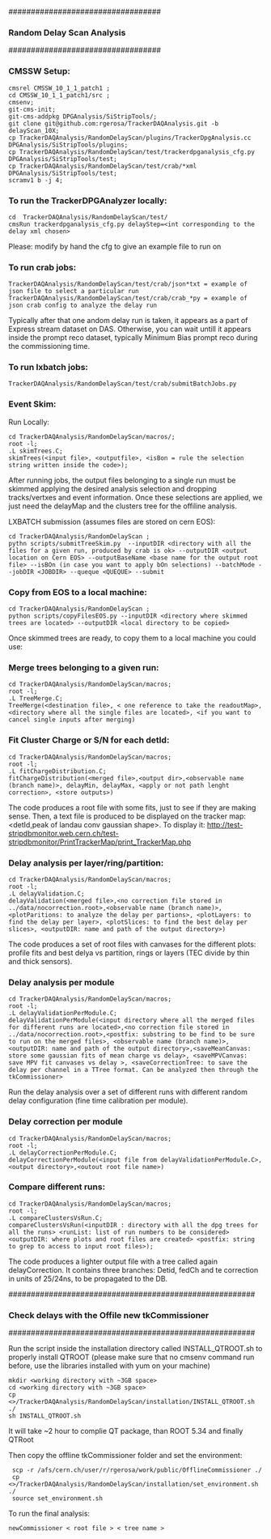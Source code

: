 ##################################
### Random Delay Scan Analysis ###
##################################

### CMSSW Setup:

    cmsrel CMSSW_10_1_1_patch1 ;
    cd CMSSW_10_1_1_patch1/src ;
    cmsenv;		      
    git-cms-init;
    git-cms-addpkg DPGAnalysis/SiStripTools/;
    git clone git@github.com:rgerosa/TrackerDAQAnalysis.git -b delayScan_10X;
    cp TrackerDAQAnalysis/RandomDelayScan/plugins/TrackerDpgAnalysis.cc DPGAnalysis/SiStripTools/plugins;
    cp TrackerDAQAnalysis/RandomDelayScan/test/trackerdpganalysis_cfg.py DPGAnalysis/SiStripTools/test;
    cp TrackerDAQAnalysis/RandomDelayScan/test/crab/*xml DPGAnalysis/SiStripTools/test;
    scramv1 b -j 4;					 

### To run the TrackerDPGAnalyzer locally:

    cd  TrackerDAQAnalysis/RandomDelayScan/test/
    cmsRun trackerdpganalysis_cfg.py delayStep=<int corresponding to the delay xml chosen>

Please: modify by hand the cfg to give an example file to run on
    
### To run crab jobs: 

    TrackerDAQAnalysis/RandomDelayScan/test/crab/json*txt = example of json file to select a particular run
    TrackerDAQAnalysis/RandomDelayScan/test/crab/crab_*py = example of json crab config to analyze the delay run

Typically after that one andom delay run is taken, it appears as a part of Express stream dataset on DAS. Otherwise, you can wait untill it appears inside the prompt reco dataset, typically Minimum Bias prompt reco during the commissioning time.


### To run lxbatch jobs: 

    TrackerDAQAnalysis/RandomDelayScan/test/crab/submitBatchJobs.py 
   
    
### Event Skim:

Run Locally:

    cd TrackerDAQAnalysis/RandomDelayScan/macros/;
    root -l;
    .L skimTrees.C;
    skimTrees(<input file>, <outputfile>, <isBon = rule the selection string written inside the code>);

After running jobs, the output files belonging to a single run must be skimmed applying the desired analysis selection and dropping tracks/vertxes and event information. Once these selections are applied, we just need the delayMap and the clusters tree for the offiline analysis.

LXBATCH submission (assumes files are stored on cern EOS):
    
    cd TrackerDAQAnalysis/RandomDelayScan ;
    pythn scripts/submitTreeSkim.py  --inputDIR <directory with all the files for a given run, produced by crab is ok> --outputDIR <output location on Cern EOS> --outputBaseName <base name for the output root file> --isBOn (in case you want to apply bOn selections) --batchMode --jobDIR <JOBDIR> --queque <QUEQUE> --submit
    

### Copy from EOS to a local machine:

    cd TrackerDAQAnalysis/RandomDelayScan ;
    python scripts/copyFilesEOS.py --inputDIR <directory where skimmed trees are located> --outputDIR <local directory to be copied>

Once skimmed trees are ready, to copy them to a local machine you could use:
    

### Merge trees belonging to a given run:

    cd TrackerDAQAnalysis/RandomDelayScan/macros;
    root -l;
    .L TreeMerge.C;
    TreeMerge(<destination file>, < one reference to take the readoutMap>, <directory where all the single files are located>, <if you want to cancel single inputs after merging)


### Fit Cluster Charge or S/N for each detId:

    cd TrackerDAQAnalysis/RandomDelayScan/macros;
    root -l;
    .L fitChargeDistribution.C;
    fitChargeDistribution(<merged file>,<output dir>,<observable name (branch name)>, delayMin, delayMax, <apply or not path lenght correction>, <store outputs>)
    
The code produces a root file with some fits, just to see if they are making sense. Then, a text file is produced to be displayed on the tracker map: <detId,peak of landau conv gaussian shape>. To display it: http://test-stripdbmonitor.web.cern.ch/test-stripdbmonitor/PrintTrackerMap/print_TrackerMap.php

 
### Delay analysis per layer/ring/partition:

    cd TrackerDAQAnalysis/RandomDelayScan/macros;
    root -l;
    .L delayValidation.C;
    delayValidation(<merged file>,<no correction file stored in ../data/nocorrection.root>,<observable name (branch name)>, <plotParitions: to analyze the delay per partions>, <plotLayers: to find the delay per layer>, <plotSlices: to find the best delay per slices>, <outputDIR: name and path of the output directory>)

The code produces a set of root files with canvases for the different plots: profile fits and best delya vs partition, rings or layers (TEC divide by thin and thick sensors).

### Delay analysis per module

    cd TrackerDAQAnalysis/RandomDelayScan/macros;
    root -l;
    .L delayValidationPerModule.C;
    delayValidationPerModule(<input directory where all the merged files for different runs are located>,<no correction file stored in ../data/nocorrection.root>,<postfix: substring to be find to be sure to run on the merged files>, <observable name (branch name)>, <outputDIR: name and path of the output directory>,<saveMeanCanvas: store some gaussian fits of mean charge vs delay>, <saveMPVCanvas: save MPV fit canvases vs delay >, <saveCorrectionTree: to save the delay per channel in a TTree format. Can be analyzed then through the tkCommissioner>

Run the delay analysis over a set of different runs with different random delay configuration (fine time calibration per module).

### Delay correction per module

    cd TrackerDAQAnalysis/RandomDelayScan/macros;
    root -l;
    .L delayCorrectionPerModule.C;
    delayCorrectionPerModule(<input file from delayValidationPerModule.C>,<output directory>,<outout root file name>)

### Compare different runs:
    cd TrackerDAQAnalysis/RandomDelayScan/macros;
    root -l;
    .L compareClustersVsRun.C;
    compareClustersVsRun(<inputDIR : directory with all the dpg trees for all the runs> <runList: list of run numbers to be considered> <outputDIR: where plots and root files are created> <postfix: string to grep to access to input root files>);

The code produces a lighter output file with a tree called again delayCorrection. It contains three branches: Detid, fedCh and te correction in units of 25/24ns, to be propagated to the DB.

#######################################################
### Check delays with the Offile new tkCommissioner ###
#######################################################

Run the script inside the installation directory called INSTALL_QTROOT.sh to properly install QTROOT (please make sure that no cmsenv command run before, use the libraries installed with yum on your machine)

    mkdir <working directory with ~3GB space>
    cd <working directory with ~3GB space>
    cp <>/TrackerDAQAnalysis/RandomDelayScan/installation/INSTALL_QTROOT.sh ./
    sh INSTALL_QTROOT.sh

It will take ~2 hour to complie QT package, than ROOT 5.34 and finally QTRoot

Then copy the offline tkCommissioner folder and set the environment:

     scp -r /afs/cern.ch/user/r/rgerosa/work/public/OfflineCommissioner ./
     cp <>/TrackerDAQAnalysis/RandomDelayScan/installation/set_environment.sh ./
     source set_environment.sh

To run the final analysis:

    newCommissioner < root file > < tree name >


